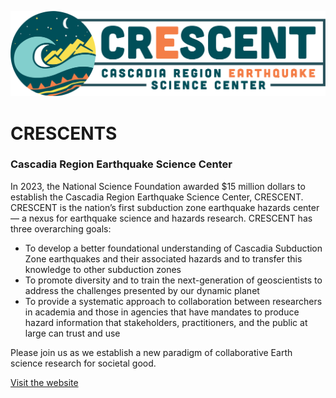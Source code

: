 ![CRESCENT Logo](./resources/Crescent-Logo.png "Title")

# CRESCENTS  
### Cascadia Region Earthquake Science Center

In 2023, the National Science Foundation awarded $15 million dollars to establish the Cascadia Region Earthquake Science Center, CRESCENT. CRESCENT is the nation’s first subduction zone earthquake hazards center — a nexus for earthquake science and hazards research. CRESCENT has three overarching goals:

* To develop a better foundational understanding of Cascadia Subduction Zone earthquakes and their associated hazards and to transfer this knowledge to other subduction zones
* To promote diversity and to train the next-generation of geoscientists to address the challenges presented by our dynamic planet
* To provide a systematic approach to collaboration between researchers in academia and those in agencies that have mandates to produce hazard information that stakeholders, practitioners, and the public at large can trust and use   

Please join us as we establish a new paradigm of collaborative Earth science research for societal good.

[Visit the website](https://cascadiaquakes.org/ 'Link title')
